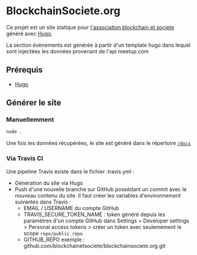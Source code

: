 # BlockchainSociete.org

Ce projet est un site statique pour [l'association blockchain et societe](http://blockchainsociete.org) généré avec [Hugo](https://gohugo.io).

La section évènements est générée à partir d'un template hugo dans lequel sont injectées les données provenant de l'api meetup.com

## Prérequis

- [Hugo](https://gohugo.io/getting-started/quick-start/)

## Générer le site

### Manuellemment

```bash
node .
```

Une fois les données récupérées, le site est généré dans le répertoire [`/docs`](https://help.github.com/articles/configuring-a-publishing-source-for-github-pages/#publishing-your-github-pages-site-from-a-docs-folder-on-your-master-branch)

### Via Travis CI
Une pipeline Travis existe dans le fichier .travis.yml :
 * Génération du site via Hugo
 * Push d'une nouvelle branche sur GitHub possédant un commit avec le nouveau contenu du site. Il faut créer les variables d'environnement suivantes dans Travis :
   * EMAIL / USERNAME du compte GitHub
   * TRAVIS_SECURE_TOKEN_NAME : token généré depuis les paramètres d'un compte GitHub dans Settings > Developer settings > Personal access tokens > créer un token avec seulemement le scope `repo/public_repo`
   * GITHUB_REPO exemple : github.com/blockchainetsociete/blockchainsociete.org.git